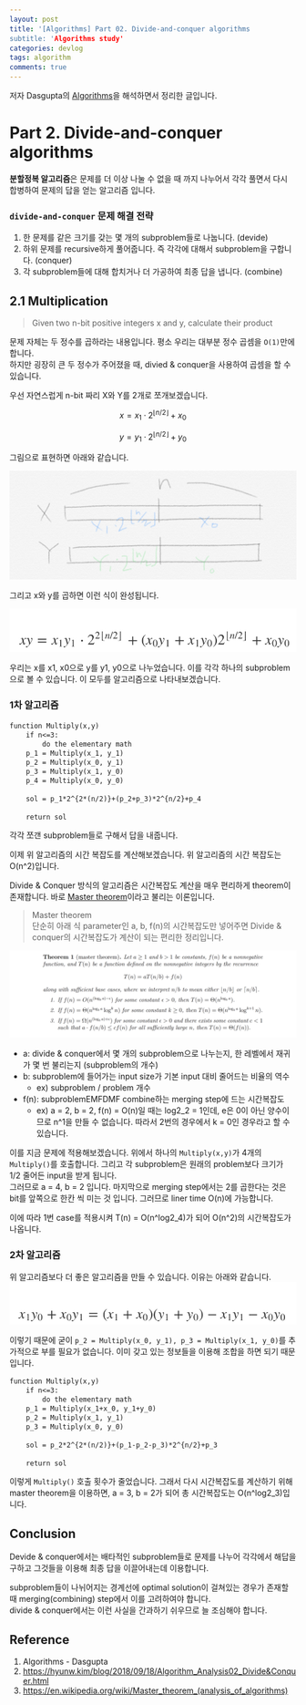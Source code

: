 ```yaml
---
layout: post
title: '[Algorithms] Part 02. Divide-and-conquer algorithms
subtitle: 'Algorithms study'
categories: devlog
tags: algorithm
comments: true
---
```



저자 Dasgupta의 [Algorithms](https://www.flipkart.com/algorithms/p/itme28yppfu25bwe)을 해석하면서 정리한 글입니다.

# Part 2. Divide-and-conquer algorithms
**분할정복 알고리즘**은 문제를 더 이상 나눌 수 없을 때 까지 나누어서 각각 풀면서 다시 합병하여 문제의 답을 얻는 알고리즘 입니다.

### `divide-and-conquer` 문제 해결 전략
1. 한 문제를 같은 크기를 갖는 몇 개의 subproblem들로 나눕니다. (devide)
2. 하위 문제를 recursive하게 풀어줍니다. 즉 각각에 대해서 subproblem을 구합니다. (conquer)
3. 각 subproblem들에 대해 합치거나 더 가공하여 최종 답을 냅니다. (combine)

## 2.1 Multiplication
> Given two n-bit positive integers x and y, calculate their product

문제 자체는 두 정수를 곱하라는 내용입니다. 평소 우리는 대부분 정수 곱셈을 `O(1)`만에 합니다. <br>
하지만 굉장히 큰 두 정수가 주어졌을 때, divied & conquer을 사용하여 곱셈을 할 수 있습니다.

우선 자연스럽게 n-bit 짜리 X와 Y를 2개로 쪼개보겠습니다.

$$x = x_1 \cdot 2^{\lfloor{n/2}\rfloor}+x_0$$

$$y = y_1 \cdot 2^{\lfloor{n/2}\rfloor}+y_0$$

그림으로 표현하면 아래와 같습니다.

![img](/assets/img/algorithm/algorithm01.jpeg)

그리고 x와 y를 곱하면 이런 식이 완성됩니다.

![img](/assets/img/algorithm/algorithm02.jpeg)

우리는 x를 x1, x0으로 y를 y1, y0으로 나누었습니다. 이를 각각 하나의 subproblem으로 볼 수 있습니다. 이 모두를 알고리즘으로 나타내보겠습니다.

### 1차 알고리즘
```
function Multiply(x,y)
    if n<=3:
        do the elementary math
    p_1 = Multiply(x_1, y_1)
    p_2 = Multiply(x_0, y_1)
    p_3 = Multiply(x_1, y_0)
    p_4 = Multiply(x_0, y_0)

    sol = p_1*2^{2*(n/2)}+(p_2+p_3)*2^{n/2}+p_4

    return sol
```
각각 쪼갠 subproblem들로 구해서 답을 내줍니다.

이제 위 알고리즘의 시간 복잡도를 계산해보겠습니다. 위 알고리즘의 시간 복잡도는 O(n^2)입니다.

Divide & Conquer 방식의 알고리즘은 시간복잡도 계산을 매우 편리하게 theorem이 존재합니다. 바로 [Master theorem](https://en.wikipedia.org/wiki/Master_theorem_(analysis_of_algorithms))이라고 불리는 이론입니다.

> Master theorem <br>
단순히 아래 식 parameter인 a, b, f(n)의 시간복잡도만 넣어주면 Divide & conquer의 시간복잡도가 계산이 되는 편리한 정리입니다.

![img](/assets/img/algorithm/algorithm03.png)

- a: divide & conquer에서 몇 개의 subproblem으로 나누는지, 한 레벨에서 재귀가 몇 번 불리는지 (subproblem의 개수)
- b: subproblem에 들어가는 input size가 기본 input 대비 줄어드는 비율의 역수
    - ex) subproblem / problem 개수
- f(n): subproblemEMFDMF combine하는 merging step에 드는 시간복잡도
    - ex) a = 2, b = 2, f(n) = O(n)일 때는 log2_2 = 1인데, e은 0이 아닌 양수이므로 n^1을 만들 수 없습니다. 따라서 2번의 경우에서 k = 0인 경우라고 할 수 있습니다.

이를 지금 문제에 적용해보겠습니다. 위에서 하나의 `Multiply(x,y)`가 4개의 `Multiply()`를 호출합니다. 그리고 각 subproblem은 원래의 problem보다 크기가 1/2 줄어든 input을 받게 됩니다. <br>
그러므로 a = 4, b = 2 입니다. 마지막으로 merging step에서는 2를 곱한다는 것은 bit를 앞쪽으로 한칸 씩 미는 것 입니다. 그러므로 liner time O(n)에 가능합니다.

이에 따라 1번 case를 적용시켜 T(n) = O(n^log2_4)가 되어 O(n^2)의 시간복잡도가 나옵니다.

### 2차 알고리즘
위 알고리즘보다 더 좋은 알고리즘을 만들 수 있습니다. 이유는 아래와 같습니다.
![img](/assets/img/algorithm/algorithm04.jpeg)

이렇기 때문에 굳이 `p_2 = Multiply(x_0, y_1), p_3 = Multiply(x_1, y_0)`를 추가적으로 부를 필요가 없습니다. 이미 갖고 있는 정보들을 이용해 조합을 하면 되기 때문입니다.

```
function Multiply(x,y)
    if n<=3:
        do the elementary math
    p_1 = Multiply(x_1+x_0, y_1+y_0)
    p_2 = Multiply(x_1, y_1)
    p_3 = Multiply(x_0, y_0)

    sol = p_2*2^{2*(n/2)}+(p_1-p_2-p_3)*2^{n/2}+p_3

    return sol
```

이렇게 `Multiply()` 호출 횟수가 줄었습니다. 그래서 다시 시간복잡도를 계산하기 위해 master theorem을 이용하면, a = 3, b = 2가 되어 총 시간복잡도는 O(n^log2_3)입니다.

## Conclusion
Devide & conquer에서는 배타적인 subproblem들로 문제를 나누어 각각에서 해답을 구하고 그것들을 이용해 최종 답을 이끌어내는데 이용합니다.

subproblem들이 나뉘어지는 경계선에 optimal solution이 걸쳐있는 경우가 존재할 때 merging(combining)  step에서 이를 고려하여야 합니다. <br>
divide & conquer에서는 이런 사실을 간과하기 쉬우므로 늘 조심해야 합니다.

## Reference
1. Algorithms - Dasgupta
2. https://hyunw.kim/blog/2018/09/18/Algorithm_Analysis02_Divide&Conquer.html
3. https://en.wikipedia.org/wiki/Master_theorem_(analysis_of_algorithms)

